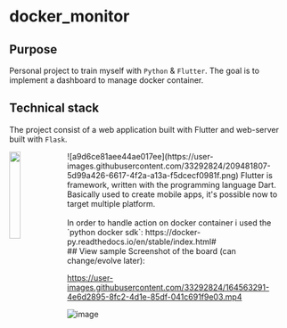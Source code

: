 # docker_monitor

## Purpose
Personal project to train myself with `Python` & `Flutter`.
The goal is to implement a dashboard to manage docker container.

## Technical stack
The project consist of a web application built with Flutter and web-server built with `Flask`.

<img align="left" width="20%" src="https://user-images.githubusercontent.com/33292824/209481807-5d99a426-6617-4f2a-a13a-f5dcecf0981f.png"> 
![a9d6ce81aee44ae017ee](https://user-images.githubusercontent.com/33292824/209481807-5d99a426-6617-4f2a-a13a-f5dcecf0981f.png)
Flutter is framework, written with the programming language Dart.<br/>Basically used to create mobile apps, it's possible now to target multiple platform.<br/>

<br/>
In order to handle action on docker container i used the `python docker sdk`: https://docker-py.readthedocs.io/en/stable/index.html#
<br/>
## View sample
Screenshot of the board (can change/evolve later):



https://user-images.githubusercontent.com/33292824/164563291-4e6d2895-8fc2-4d1e-85df-041c691f9e03.mp4


![image](https://user-images.githubusercontent.com/33292824/181935982-8df27423-7cc3-4cec-8de6-7cf2f8e0bb51.png)
